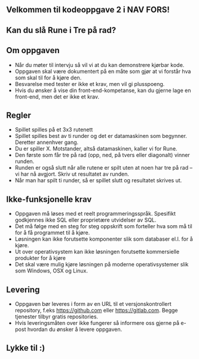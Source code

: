## Velkommen til kodeoppgave 2 i NAV FORS!

## Kan du slå Rune i Tre på rad?

## Om oppgaven
* Når du møter til intervju så vil vi at du kan demonstrere kjørbar kode.
* Oppgaven skal være dokumentert på en måte som gjør at vi forstår hva som skal til for å kjøre den.
* Besvarelse med tester er ikke et krav, men vil gi plusspoeng.
* Hvis du ønsker å vise din front-end-kompetanse, kan du gjerne lage en front-end, men det er ikke et krav.

## Regler
* Spillet spilles på et 3x3 rutenett
* Spillet spilles best av ti runder og det er datamaskinen som begynner. Deretter annenhver gang.
* Du er spiller X. Motstander, altså datamaskinen, kaller vi for Rune.
* Den første som får tre på rad (opp, ned, på tvers eller diagonalt) vinner runden.
* Runden er også slutt når alle rutene er spilt uten at noen har tre på rad – vi har nå avgjort. Skriv ut resultatet av runden.
* Når man har spilt ti runder, så er spillet slutt og resultatet skrives ut.

## Ikke-funksjonelle krav
* Oppgaven må løses med et reelt programmeringsspråk. Spesifikt godkjennes ikke SQL eller proprietære utvidelser av SQL.
* Det må følge med en steg for steg oppskrift som forteller hva som må til for å få programmet til å kjøre.
* Løsningen kan ikke forutsette komponenter slik som databaser el.l. for å kjøre.
* Ut over operativsystem kan ikke løsningen  forutsette kommersielle produkter for å kjøre
* Det skal være mulig kjøre løsningen på moderne operativsystemer slik som Windows, OSX og Linux.

## Levering
* Oppgaven bør leveres i form av en URL til et versjonskontrollert repository, f.eks https://github.com eller https://gitlab.com. Begge tjenester tilbyr gratis repositories.
* Hvis leveringsmåten over ikke fungerer så informere oss gjerne på e-post hvordan du ønsker å levere oppgaven.


## Lykke til :)
